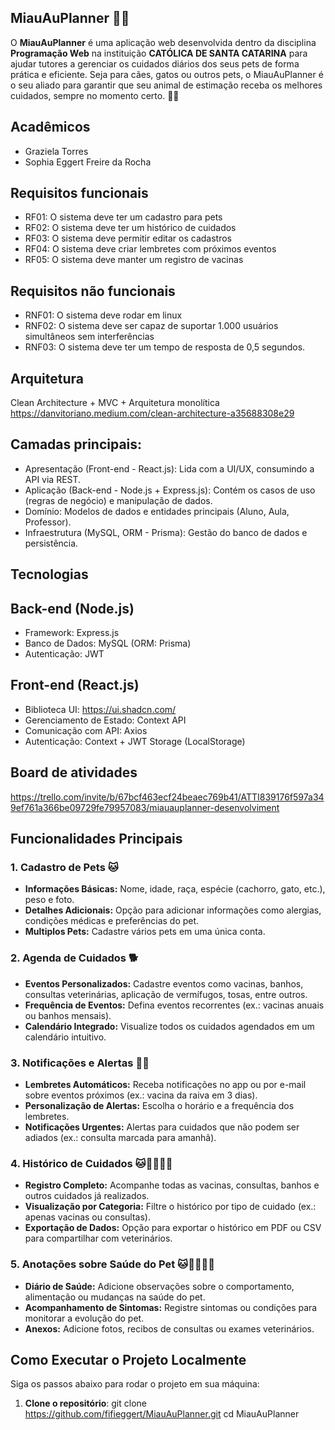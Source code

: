 ## MiauAuPlanner 🐾🐾

O **MiauAuPlanner** é uma aplicação web desenvolvida dentro da disciplina **Programação Web** na instituição **CATÓLICA DE SANTA CATARINA** para ajudar tutores a gerenciar os cuidados diários dos seus pets de forma prática e eficiente. 
Seja para cães, gatos ou outros pets, o MiauAuPlanner é o seu aliado para garantir que seu animal de estimação receba os melhores cuidados, sempre no momento certo. 🐶🐱

## Acadêmicos
- Graziela Torres
- Sophia Eggert Freire da Rocha

## Requisitos funcionais 

- RF01: O sistema deve ter um cadastro para pets
- RF02: O sistema deve ter um histórico de cuidados
- RF03: O sistema deve permitir editar os cadastros
- RF04: O sistema deve criar lembretes com próximos eventos 
- RF05: O sistema deve manter um registro de vacinas 

## Requisitos não funcionais 

- RNF01: O sistema deve rodar em linux
- RNF02: O sistema deve ser capaz de suportar 1.000 usuários simultâneos sem interferências 
- RNF03: O sistema deve ter um tempo de resposta de 0,5 segundos.

## Arquitetura 

Clean Architecture + MVC + Arquitetura monolítica 
https://danvitoriano.medium.com/clean-architecture-a35688308e29

## Camadas principais:
 - Apresentação (Front-end - React.js): Lida com a UI/UX, consumindo a API via REST.
 - Aplicação (Back-end - Node.js + Express.js): Contém os casos de uso (regras de negócio) e manipulação de dados.
 - Domínio: Modelos de dados e entidades principais (Aluno, Aula, Professor).
 - Infraestrutura (MySQL, ORM - Prisma): Gestão do banco de dados e persistência.

## Tecnologias

## Back-end (Node.js)
 - Framework: Express.js
 - Banco de Dados: MySQL (ORM: Prisma)
 - Autenticação: JWT

## Front-end (React.js)
 - Biblioteca UI: https://ui.shadcn.com/
 - Gerenciamento de Estado: Context API
 - Comunicação com API: Axios
 - Autenticação: Context + JWT Storage (LocalStorage)


## Board de atividades
https://trello.com/invite/b/67bcf463ecf24beaec769b41/ATTI839176f597a349ef761a366be09729fe79957083/miauauplanner-desenvolviment



## Funcionalidades Principais

### 1. **Cadastro de Pets** 🐱
   - **Informações Básicas:** Nome, idade, raça, espécie (cachorro, gato, etc.), peso e foto.
   - **Detalhes Adicionais:** Opção para adicionar informações como alergias, condições médicas e preferências do pet.
   - **Multiplos Pets:** Cadastre vários pets em uma única conta.

### 2. **Agenda de Cuidados** 🐕
   - **Eventos Personalizados:** Cadastre eventos como vacinas, banhos, consultas veterinárias, aplicação de vermífugos, tosas, entre outros.
   - **Frequência de Eventos:** Defina eventos recorrentes (ex.: vacinas anuais ou banhos mensais).
   - **Calendário Integrado:** Visualize todos os cuidados agendados em um calendário intuitivo.

### 3. **Notificações e Alertas** 🐶📢
   - **Lembretes Automáticos:** Receba notificações no app ou por e-mail sobre eventos próximos (ex.: vacina da raiva em 3 dias).
   - **Personalização de Alertas:** Escolha o horário e a frequência dos lembretes.
   - **Notificações Urgentes:** Alertas para cuidados que não podem ser adiados (ex.: consulta marcada para amanhã).

### 4. **Histórico de Cuidados** 🐱🐶🐰💊💉
   - **Registro Completo:** Acompanhe todas as vacinas, consultas, banhos e outros cuidados já realizados.
   - **Visualização por Categoria:** Filtre o histórico por tipo de cuidado (ex.: apenas vacinas ou consultas).
   - **Exportação de Dados:** Opção para exportar o histórico em PDF ou CSV para compartilhar com veterinários.

### 5. **Anotações sobre Saúde do Pet**  🐱🐶🐰💊💉
   - **Diário de Saúde:** Adicione observações sobre o comportamento, alimentação ou mudanças na saúde do pet.
   - **Acompanhamento de Sintomas:** Registre sintomas ou condições para monitorar a evolução do pet.
   - **Anexos:** Adicione fotos, recibos de consultas ou exames veterinários.

## Como Executar o Projeto Localmente

Siga os passos abaixo para rodar o projeto em sua máquina:

1. **Clone o repositório**:
   git clone https://github.com/fifieggert/MiauAuPlanner.git
   cd MiauAuPlanner
